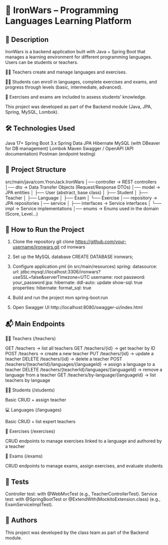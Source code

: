 # 📘 IronWars – Programming Languages Learning Platform
## 📌 Description

IronWars is a backend application built with Java + Spring Boot that manages a learning environment for different programming languages.
Users can be students or teachers.

👩‍🏫 Teachers create and manage languages and exercises.

👨‍🎓 Students can enroll in languages, complete exercises and exams, and progress through levels (basic, intermediate, advanced).

📝 Exercises and exams are included to assess students’ knowledge.

This project was developed as part of the Backend module (Java, JPA, Spring, MySQL, Lombok).

## 🛠️ Technologies Used

Java 17+
Spring Boot 3.x
Spring Data JPA
Hibernate
MySQL (with DBeaver for DB management)
Lombok
Maven
Swagger / OpenAPI (API documentation)
Postman (endpoint testing)

## 📂 Project Structure

src/main/java/com.YronJack.IronWars
│── controller        -> REST controllers
│── dto               -> Data Transfer Objects (Request/Response DTOs)
│── model             -> JPA entities 
│   ├── User (abstract, base class)
│   ├── Student
│   ├── Teacher
│   ├── Language
│   ├── Exam
│   └── Exercise
│── repository        -> JPA repositories
│── service
│   ├── interfaces    -> Service interfaces
│   └── impl          -> Service implementations
│── enums             -> Enums used in the domain (Score, Level...)


## 🚀 How to Run the Project

1. Clone the repository
   git clone https://github.com/your-username/ironwars.git
   cd ironwars

2. Set up the MySQL database
   CREATE DATABASE ironwars;

3. Configure application.yml (in src/main/resources)
   spring:
   datasource:
    url: jdbc:mysql://localhost:3306/ironwars?useSSL=false&serverTimezone=UTC
    username: root
    password: your_password
   jpa:
    hibernate:
    ddl-auto: update
    show-sql: true
    properties:
    hibernate:
    format_sql: true

4. Build and run the project
   mvn spring-boot:run

6. Open Swagger UI
   http://localhost:8080/swagger-ui/index.html

## 📬 Main Endpoints

👩‍🏫 Teachers (/teachers)

GET /teachers → list all teachers
GET /teachers/{id} → get teacher by ID
POST /teachers → create a new teacher
PUT /teachers/{id} → update a teacher
DELETE /teachers/{id} → delete a teacher
POST /teachers/{teacherId}/languages/{languageId} → assign a language to a teacher
DELETE /teachers/{teacherId}/languages/{languageId} → remove a language from a teacher
GET /teachers/by-language/{languageId} → list teachers by language

👨‍🎓 Students (/students)

Basic CRUD + assign teacher

💻 Languages (/languages)

Basic CRUD + list expert teachers

📝 Exercises (/exercises)

CRUD endpoints to manage exercises linked to a language and authored by a teacher

📘 Exams (/exams)

CRUD endpoints to manage exams, assign exercises, and evaluate students

## 🧪 Tests
Controller test: with @WebMvcTest (e.g., TeacherControllerTest).
Service test: with @SpringBootTest or @ExtendWith(MockitoExtension.class) (e.g., ExamServiceImplTest).

## 👥 Authors
This project was developed by the class team as part of the Backend module.
